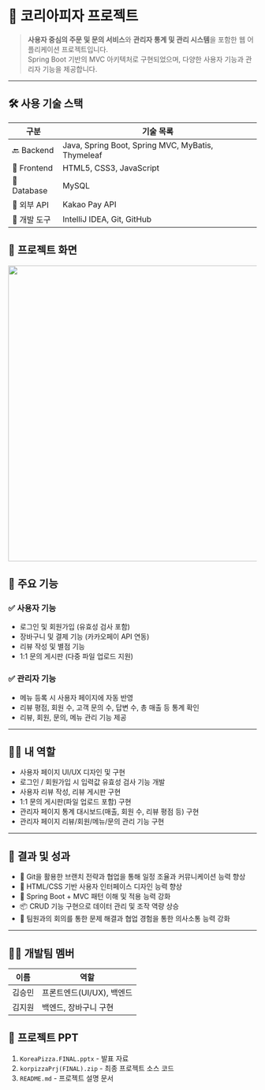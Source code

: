 # 🍕 코리아피자 프로젝트

> **사용자 중심의 주문 및 문의 서비스**와 **관리자 통계 및 관리 시스템**을 포함한 웹 어플리케이션 프로젝트입니다.  
> Spring Boot 기반의 MVC 아키텍처로 구현되었으며, 다양한 사용자 기능과 관리자 기능을 제공합니다.

---
## 🛠️ 사용 기술 스택
| 구분         | 기술 목록                                                 |
|--------------|------------------------------------------------------------|
| 🔙 Backend   | Java, Spring Boot, Spring MVC, MyBatis, Thymeleaf                          |
| 🎨 Frontend  | HTML5, CSS3, JavaScript                        |
| 💾 Database  | MySQL                                                     |
| 🔌 외부 API   | Kakao Pay API                                             |
| 🧰 개발 도구  | IntelliJ IDEA, Git, GitHub                               |

## 📸 프로젝트 화면
<p align="center">
  <img width="1200" height="600" alt="krpizza" src="https://github.com/user-attachments/assets/fe452de2-c87c-4c79-99e8-d7558018fa08" />
</p>

## 📖 주요 기능

### ✅ 사용자 기능
- 로그인 및 회원가입 (유효성 검사 포함)
- 장바구니 및 결제 기능 (카카오페이 API 연동)
- 리뷰 작성 및 별점 기능
- 1:1 문의 게시판 (다중 파일 업로드 지원)

### ✅ 관리자 기능
- 메뉴 등록 시 사용자 페이지에 자동 반영
- 리뷰 평점, 회원 수, 고객 문의 수, 답변 수, 총 매출 등 통계 확인
- 리뷰, 회원, 문의, 메뉴 관리 기능 제공

---

## 🙋‍♂️ 내 역할

- 사용자 페이지 UI/UX 디자인 및 구현
- 로그인 / 회원가입 시 입력값 유효성 검사 기능 개발
- 사용자 리뷰 작성, 리뷰 게시판 구현
- 1:1 문의 게시판(파일 업로드 포함) 구현
- 관리자 페이지 통계 대시보드(매출, 회원 수, 리뷰 평점 등) 구현
- 관리자 페이지 리뷰/회원/메뉴/문의 관리 기능 구현

---

## 🎯 결과 및 성과

- 🔧 Git을 활용한 브랜치 전략과 협업을 통해 일정 조율과 커뮤니케이션 능력 향상
- 🎨 HTML/CSS 기반 사용자 인터페이스 디자인 능력 향상
- 🧩 Spring Boot + MVC 패턴 이해 및 적용 능력 강화
- 📦 CRUD 기능 구현으로 데이터 관리 및 조작 역량 상승
- 🤝 팀원과의 회의를 통한 문제 해결과 협업 경험을 통한 의사소통 능력 강화

---

## 👨‍💻 개발팀 멤버

| 이름   | 역할             |
|--------|------------------|
| 김승민 | 프론트엔드(UI/UX), 백엔드 |
| 김지원 | 백엔드, 장바구니 구현 |

## 📂 프로젝트 PPT
1. `KoreaPizza.FINAL.pptx` - 발표 자료
2. `korpizzaPrj(FINAL).zip` - 최종 프로젝트 소스 코드
3. `README.md` - 프로젝트 설명 문서
